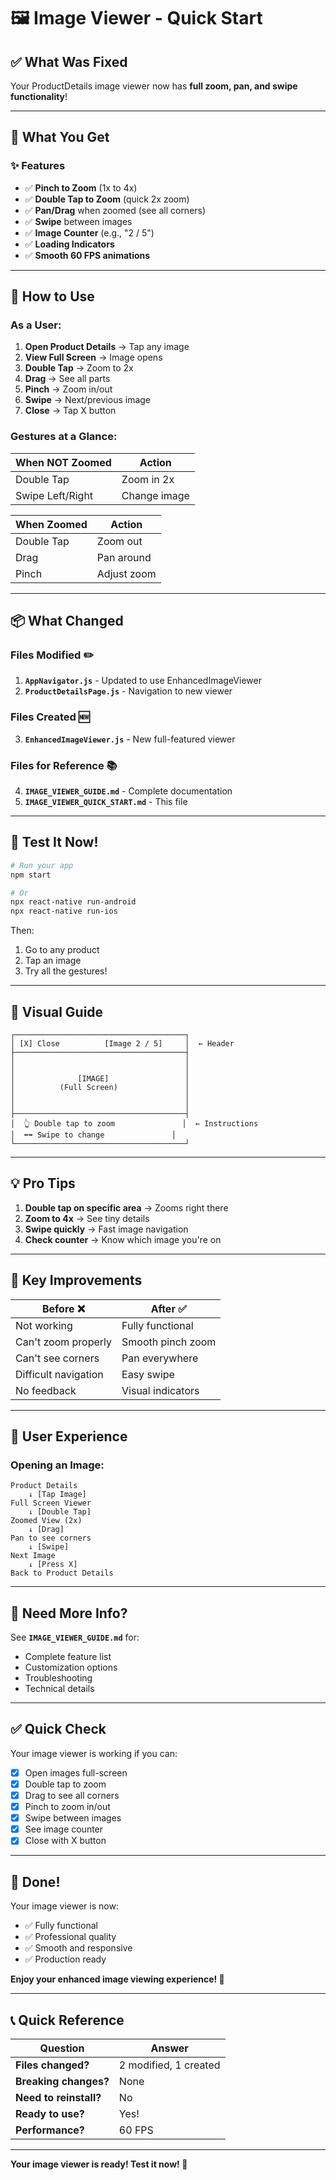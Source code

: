 # 🖼️ Image Viewer - Quick Start

## ✅ What Was Fixed

Your ProductDetails image viewer now has **full zoom, pan, and swipe functionality**!

---

## 🎯 What You Get

### ✨ Features

- ✅ **Pinch to Zoom** (1x to 4x)
- ✅ **Double Tap to Zoom** (quick 2x zoom)
- ✅ **Pan/Drag** when zoomed (see all corners)
- ✅ **Swipe** between images
- ✅ **Image Counter** (e.g., "2 / 5")
- ✅ **Loading Indicators**
- ✅ **Smooth 60 FPS animations**

---

## 🚀 How to Use

### As a User:

1. **Open Product Details** → Tap any image
2. **View Full Screen** → Image opens
3. **Double Tap** → Zoom to 2x
4. **Drag** → See all parts
5. **Pinch** → Zoom in/out
6. **Swipe** → Next/previous image
7. **Close** → Tap X button

### Gestures at a Glance:

| When NOT Zoomed  | Action       |
| ---------------- | ------------ |
| Double Tap       | Zoom in 2x   |
| Swipe Left/Right | Change image |

| When Zoomed | Action      |
| ----------- | ----------- |
| Double Tap  | Zoom out    |
| Drag        | Pan around  |
| Pinch       | Adjust zoom |

---

## 📦 What Changed

### Files Modified ✏️

1. **`AppNavigator.js`** - Updated to use EnhancedImageViewer
2. **`ProductDetailsPage.js`** - Navigation to new viewer

### Files Created 🆕

3. **`EnhancedImageViewer.js`** - New full-featured viewer

### Files for Reference 📚

4. **`IMAGE_VIEWER_GUIDE.md`** - Complete documentation
5. **`IMAGE_VIEWER_QUICK_START.md`** - This file

---

## 🧪 Test It Now!

```bash
# Run your app
npm start

# Or
npx react-native run-android
npx react-native run-ios
```

Then:

1. Go to any product
2. Tap an image
3. Try all the gestures!

---

## 🎨 Visual Guide

```
┌──────────────────────────────────────┐
│ [X] Close          [Image 2 / 5]     │  ← Header
├──────────────────────────────────────┤
│                                      │
│                                      │
│              [IMAGE]                 │
│          (Full Screen)               │
│                                      │
│                                      │
├──────────────────────────────────────┤
│  👆 Double tap to zoom               │  ← Instructions
│  ⬅️➡️ Swipe to change               │
└──────────────────────────────────────┘
```

---

## 💡 Pro Tips

1. **Double tap on specific area** → Zooms right there
2. **Zoom to 4x** → See tiny details
3. **Swipe quickly** → Fast image navigation
4. **Check counter** → Know which image you're on

---

## 🎯 Key Improvements

| Before ❌            | After ✅          |
| -------------------- | ----------------- |
| Not working          | Fully functional  |
| Can't zoom properly  | Smooth pinch zoom |
| Can't see corners    | Pan everywhere    |
| Difficult navigation | Easy swipe        |
| No feedback          | Visual indicators |

---

## 📱 User Experience

### Opening an Image:

```
Product Details
    ↓ [Tap Image]
Full Screen Viewer
    ↓ [Double Tap]
Zoomed View (2x)
    ↓ [Drag]
Pan to see corners
    ↓ [Swipe]
Next Image
    ↓ [Press X]
Back to Product Details
```

---

## 🔧 Need More Info?

See **`IMAGE_VIEWER_GUIDE.md`** for:

- Complete feature list
- Customization options
- Troubleshooting
- Technical details

---

## ✅ Quick Check

Your image viewer is working if you can:

- [x] Open images full-screen
- [x] Double tap to zoom
- [x] Drag to see all corners
- [x] Pinch to zoom in/out
- [x] Swipe between images
- [x] See image counter
- [x] Close with X button

---

## 🎉 Done!

Your image viewer is now:

- ✅ Fully functional
- ✅ Professional quality
- ✅ Smooth and responsive
- ✅ Production ready

**Enjoy your enhanced image viewing experience! 🚀**

---

## 📞 Quick Reference

| Question               | Answer                |
| ---------------------- | --------------------- |
| **Files changed?**     | 2 modified, 1 created |
| **Breaking changes?**  | None                  |
| **Need to reinstall?** | No                    |
| **Ready to use?**      | Yes!                  |
| **Performance?**       | 60 FPS                |

---

**Your image viewer is ready! Test it now! 🎉**
